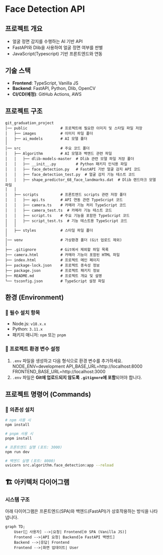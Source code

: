 # Face Detection API

## 프로젝트 개요
- 얼굴 정면 감지를 수행하는 AI 기반 API
- FastAPI와 Dlib을 사용하여 얼굴 정면 여부를 판별
- JavaScript(Typescript) 기반 프론트엔드와 연동

## 기술 스택
- **Frontend**: TypeScript, Vanilla JS
- **Backend**: FastAPI, Python, Dlib, OpenCV
- **CI/CD(예정)**: GitHub Actions, AWS

## 프로젝트 구조
```
git_graduation_project
│── public               # 프로젝트에 필요한 이미지 및 스타일 파일 저장
│   ├── images           # 이미지 파일 폴더
│   ├── ai_models        # AI 모델 폴더
│
│── src                  # 주요 코드 폴더
│   ├── Algorithm        # AI 모델과 백엔드 관련 파일
│   │   ├── dlib-models-master  # Dlib 관련 모델 파일 저장 폴더
│   │   ├── __init__.py         # Python 패키지 인식용 파일
│   │   ├── face_detection.py   # FastAPI 기반 얼굴 감지 API 코드
│   │   ├── face_detection_test.py  # 얼굴 감지 기능 테스트 코드
│   │   ├── shape_predictor_68_face_landmarks.dat  # Dlib 랜드마크 모델 파일
│   │
│   ├── scripts          # 프론트엔드 scripts 관련 저장 폴더
│   │   ├── api.ts       # API 연동 관련 TypeScript 코드
│   │   ├── camera.ts    # 카메라 기능 처리 TypeScript 코드
│   │   ├── camera_test.ts  # 카메라 기능 테스트 코드
│   │   ├── script.ts    # 주요 기능을 포함한 TypeScript 코드
│   │   ├── script_test.ts  # 기능 테스트용 TypeScript 코드
│   │
│   ├── styles           # 스타일 파일 폴더
│   
│── venv                 # 가상환경 폴더 (Git 업로드 제외)
│
├── .gitignore           # Git에서 제외할 파일 목록
├── camera.html          # 카메라 기능이 포함된 HTML 파일
├── index.html           # 프로젝트 메인 페이지
├── package-lock.json    # 프로젝트 종속성 정보
├── package.json         # 프로젝트 패키지 정보
├── README.md            # 프로젝트 개요 및 설명
└── tsconfig.json        # TypeScript 설정 파일
```

##  환경 (Environment)

### 📌 필수 설치 항목
- Node.js: `v18.x.x`
- Python: `3.11.x`
- 패키지 매니저: `npm` 또는 `pnpm`

### 📌 프로젝트 환경 변수 설정
1. `.env` 파일을 생성하고 다음 형식으로 환경 변수를 추가하세요.
NODE_ENV=development API_BASE_URL=http://localhost:8000 FRONTEND_BASE_URL=http://localhost:3000
2. `.env` 파일은 **Git에 업로드되지 않도록 `.gitignore`에 포함**되어야 합니다.

## 프로젝트 명령어 (Commands)

### 📌 의존성 설치
```bash
# npm 사용 시
npm install

# pnpm 사용 시
pnpm install

# 프론트엔드 실행 (포트: 3000)
npm run dev

# 백엔드 실행 (포트: 8000)
uvicorn src.algorithm.face_detection:app --reload

```

## 🏗 아키텍처 다이어그램

### 시스템 구조
아래 다이어그램은 프론트엔드(SPA)와 백엔드(FastAPI)가 상호작용하는 방식을 나타냅니다.
```mermaid
graph TD;
    User[👤 사용자] -->|요청| Frontend[🌐 SPA (Vanilla JS)]
    Frontend -->|API 요청| Backend[⚙️ FastAPI 백엔드]
    Backend -->|응답| Frontend
    Frontend -->|화면 업데이트| User
```